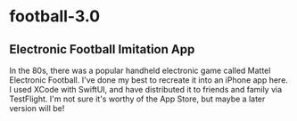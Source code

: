 # football-3.0
## Electronic Football Imitation App

In the 80s, there was a popular handheld electronic game called Mattel Electronic Football. I've done my best to recreate it into an iPhone app here. I used XCode with SwiftUI, and have distributed it to friends and family via TestFlight. I'm not sure it's worthy of the App Store, but maybe a later version will be!
